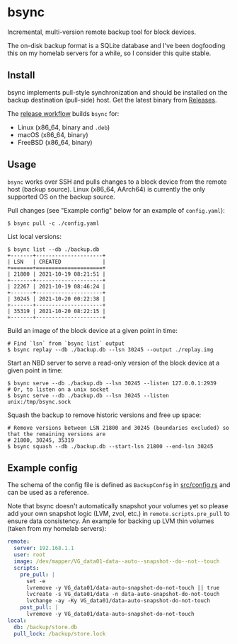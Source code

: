 # bsync

Incremental, multi-version remote backup tool for block devices.

The on-disk backup format is a SQLite database and I've been dogfooding this on my homelab servers for a while, so I consider this quite stable.

## Install

bsync implements pull-style synchronization and should be installed on the backup destination (pull-side) host. Get the latest binary from [Releases](https://github.com/losfair/bsync/releases).

The [release workflow](https://github.com/losfair/bsync/blob/main/.github/workflows/ci.yml) builds `bsync` for:

- Linux (x86_64, binary and `.deb`)
- macOS (x86_64, binary)
- FreeBSD (x86_64, binary)

## Usage

`bsync` works over SSH and pulls changes to a block device from the remote host (backup source). Linux (x86\_64, AArch64) is currently the only supported OS on the backup source.

Pull changes (see "Example config" below for an example of `config.yaml`):

```
$ bsync pull -c ./config.yaml
```

List local versions:

```
$ bsync list --db ./backup.db
+-------+---------------------+
| LSN   | CREATED             |
+=======+=====================+
| 21800 | 2021-10-19 08:21:51 |
+-------+---------------------+
| 22267 | 2021-10-19 08:46:24 |
+-------+---------------------+
| 30245 | 2021-10-20 00:22:38 |
+-------+---------------------+
| 35319 | 2021-10-20 08:22:15 |
+-------+---------------------+
```

Build an image of the block device at a given point in time:

```
# Find `lsn` from `bsync list` output
$ bsync replay --db ./backup.db --lsn 30245 --output ./replay.img
```

Start an NBD server to serve a read-only version of the block device at a given point in time:

```
$ bsync serve --db ./backup.db --lsn 30245 --listen 127.0.0.1:2939
# Or, to listen on a unix socket
$ bsync serve --db ./backup.db --lsn 30245 --listen unix:/tmp/bsync.sock
```

Squash the backup to remove historic versions and free up space:

```
# Remove versions between LSN 21800 and 30245 (boundaries excluded) so that the remaining versions are
# 21800, 30245, 35319
$ bsync squash --db ./backup.db --start-lsn 21800 --end-lsn 30245 
```

## Example config

The schema of the config file is defined as `BackupConfig` in [src/config.rs](https://github.com/losfair/bsync/blob/main/bsync/src/config.rs) and can be used as a reference.

Note that bsync doesn't automatically snapshot your volumes yet so please add your own snapshot logic (LVM, zvol, etc.) in `remote.scripts.pre_pull` to ensure data consistency. An example for backing up LVM thin volumes (taken from my homelab servers):

```yaml
remote:
  server: 192.168.1.1
  user: root
  image: /dev/mapper/VG_data01-data--auto--snapshot--do--not--touch
  scripts:
    pre_pull: |
      set -e
      lvremove -y VG_data01/data-auto-snapshot-do-not-touch || true
      lvcreate -s VG_data01/data -n data-auto-snapshot-do-not-touch
      lvchange -ay -Ky VG_data01/data-auto-snapshot-do-not-touch
    post_pull: |
      lvremove -y VG_data01/data-auto-snapshot-do-not-touch
local:
  db: /backup/store.db
  pull_lock: /backup/store.lock
```
